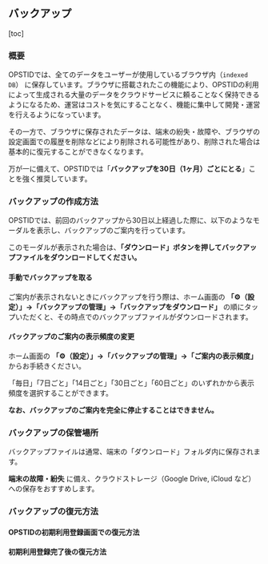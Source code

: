 ## バックアップ

[toc]

### 概要

OPSTIDでは、全てのデータをユーザーが使用しているブラウザ内（`indexed DB`） に保存しています。ブラウザに搭載されたこの機能により、OPSTIDの利用によって生成される大量のデータをクラウドサービスに頼ることなく保持できるようになるため、運営はコストを気にすることなく、機能に集中して開発・運営を行えるようになっています。

その一方で、ブラウザに保存されたデータは、端末の紛失・故障や、ブラウザの設定画面での履歴を削除などにより削除される可能性があり、削除された場合は基本的に復元することができなくなります。

万が一に備えて、OPSTIDでは「**バックアップを30日（1ヶ月）ごとにとる**」ことを強く推奨しています。

### バックアップの作成方法

OPSTIDでは、前回のバックアップから30日以上経過した際に、以下のようなモーダルを表示し、バックアップのご案内を行っています。

このモーダルが表示された場合は、**「ダウンロード」ボタンを押してバックアップファイルをダウンロードしてください。**

#### 手動でバックアップを取る

ご案内が表示されないときにバックアップを行う際は、ホーム画面の **「⚙（設定）」→「バックアップの管理」→「バックアップをダウンロード」** の順にタップいただくと、その時点でのバックアップファイルがダウンロードされます。

#### バックアップのご案内の表示頻度の変更

ホーム画面の **「⚙（設定）」→「バックアップの管理」→「ご案内の表示頻度」** からお手続きください。

「毎日」「7日ごと」「14日ごと」「30日ごと」「60日ごと」のいずれかから表示頻度を選択することができます。

**なお、バックアップのご案内を完全に停止することはできません。**

### バックアップの保管場所

バックアップファイルは通常、端末の「ダウンロード」フォルダ内に保存されます。

**端末の故障・紛失** に備え、クラウドストレージ（Google Drive, iCloud など）への保存をおすすめします。

### バックアップの復元方法

#### OPSTIDの初期利用登録画面での復元方法

#### 初期利用登録完了後の復元方法

